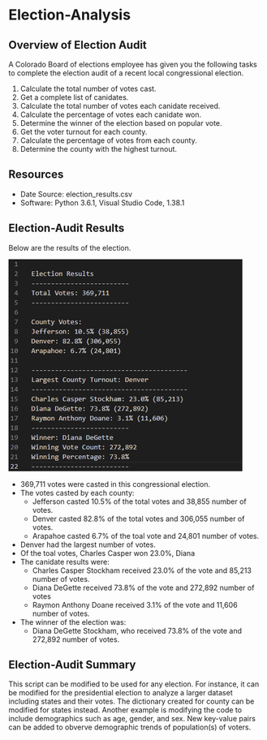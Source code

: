 # Election-Analysis
## Overview of Election Audit
A Colorado Board of elections employee has given you the following tasks to complete the election audit of a recent local congressional election.

1. Calculate the total number of votes cast.
2. Get a complete list of canidates.
3. Calculate the total number of votes each canidate received.
4. Calculate the percentage of votes each canidate won.
5. Determine the winner of the election based on popular vote.
6. Get the voter turnout for each county.
7. Calculate the percentage of votes from each county.
8. Determine the county with the highest turnout.

## Resources
- Date Source: election_results.csv
- Software: Python 3.6.1, Visual Studio Code, 1.38.1

## Election-Audit Results
Below are the results of the election.

![election_results.PNG](https://github.com/jlynw/Election-Analysis/blob/main/Resources/election_results.PNG)

- 369,711 votes were casted in this congressional election.
- The votes casted by each county:
    - Jefferson casted 10.5% of the total votes and 38,855 number of votes.
    - Denver casted 82.8% of the total votes and 306,055 number of votes.
    - Arapahoe casted 6.7% of the toal vote and 24,801 number of votes.
- Denver had the largest number of votes.
- Of the toal votes, Charles Casper won 23.0%, Diana 
- The canidate results were:
    - Charles Casper Stockham received 23.0% of the vote and 85,213 number of votes.
    - Diana DeGette received 73.8% of the vote and 272,892 number of votes
    - Raymon Anthony Doane received 3.1% of the vote and 11,606 number of votes.
- The winner of the election was:
    - Diana DeGette Stockham, who received 73.8% of the vote and 272,892 number of votes.
   
## Election-Audit Summary
This script can be modified to be used for any election. For instance, it can be modified for the presidential election to analyze a larger dataset including states and their votes. The dictionary created for county can be modified for states instead. Another example is modifying the code to include demographics such as age, gender, and sex. New key-value pairs can be added to obverve demographic trends of population(s) of voters. 
